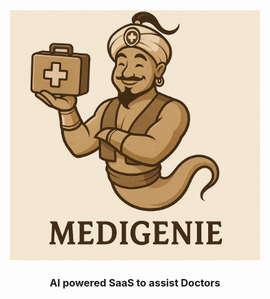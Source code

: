 
<div align="center">
    <img src="src/medigenie-logo.png" alt="Medigenie Logo" width="400" height="400">
</div>

<div>
    <h3 align="center">AI powered SaaS to assist Doctors</h3>
</div>
